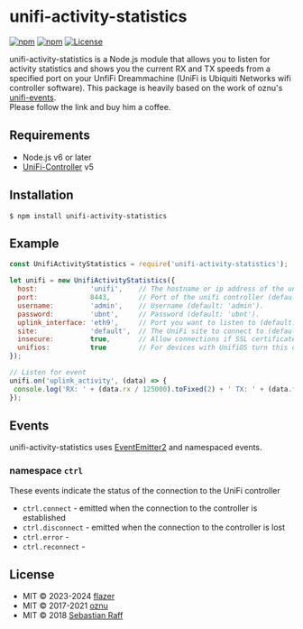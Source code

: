 # unifi-activity-statistics

[![npm](https://img.shields.io/npm/v/unifi-activity-statistics.svg)](https://www.npmjs.com/package/unifi-activity-statistics)
[![npm](https://img.shields.io/npm/dt/unifi-activity-statistics.svg)](https://www.npmjs.com/package/unifi-activity-statistics)
[![License][mit-badge]][mit-url]

 unifi-activity-statistics is a Node.js module that allows you to listen for activity statistics and shows you the current RX and TX speeds from a specified port on your UnfiFi Dreammachine (UniFi is Ubiquiti Networks wifi controller software).
 This package is heavily based on the work of oznu's [unifi-events](https://www.npmjs.com/package/unifi-events).  
 Please follow the link and buy him a coffee.

## Requirements

* Node.js v6 or later
* [UniFi-Controller](https://www.ubnt.com/download/unifi) v5

## Installation

`$ npm install unifi-activity-statistics`

## Example

```javascript
const UnifiActivityStatistics = require('unifi-activity-statistics');

let unifi = new UnifiActivityStatistics({
  host:             'unifi',    // The hostname or ip address of the unifi controller (default: 'unifi')
  port:             8443,       // Port of the unifi controller (default: 8443)
  username:         'admin',    // Username (default: 'admin').
  password:         'ubnt',     // Password (default: 'ubnt').
  uplink_interface: 'eth9',     // Port you want to listen to (default: eth9).
  site:             'default',  // The UniFi site to connect to (default: 'default').
  insecure:         true,       // Allow connections if SSL certificate check fails (default: false).
  unifios:          true        // For devices with UnifiOS turn this on
});

// Listen for event
unifi.on('uplink_activity', (data) => {
 console.log('RX: ' + (data.rx / 125000).toFixed(2) + ' TX: ' + (data.tx / 125000).toFixed(2));
});
```

## Events

unifi-activity-statistics uses [EventEmitter2](https://github.com/asyncly/EventEmitter2) and namespaced events. 

### namespace `ctrl`

These events indicate the status of the connection to the UniFi controller

* `ctrl.connect` - emitted when the connection to the controller is established
* `ctrl.disconnect` - emitted when the connection to the controller is lost
* `ctrl.error` - 
* `ctrl.reconnect` - 

## License

* MIT © 2023-2024 [flazer](https://github.com/flazer)
* MIT © 2017-2021 [oznu](https://github.com/oznu)
* MIT © 2018 [Sebastian Raff](https://github.com/hobbyquaker)    

[mit-badge]: https://img.shields.io/badge/License-MIT-blue.svg?style=flat
[mit-url]: LICENSE
